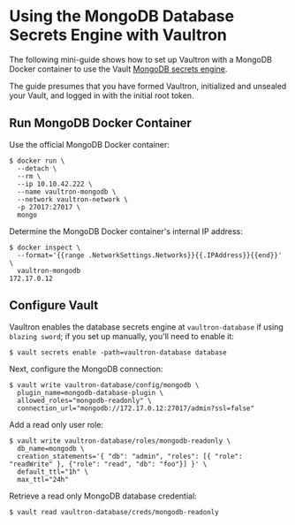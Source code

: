 # Using the MongoDB Database Secrets Engine with Vaultron

The following mini-guide shows how to set up Vaultron with a MongoDB Docker container to use the Vault [MongoDB secrets engine](https://www.vaultproject.io/docs/secrets/databases/mongodb.html).

The guide presumes that you have formed Vaultron, initialized and unsealed your Vault, and logged in with the initial root token.

## Run MongoDB Docker Container

Use the official MongoDB Docker container:

```
$ docker run \
  --detach \
  --rm \
  --ip 10.10.42.222 \
  --name vaultron-mongodb \
  --network vaultron-network \
  -p 27017:27017 \
  mongo
```

Determine the MongoDB Docker container's internal IP address:

```
$ docker inspect \
  --format='{{range .NetworkSettings.Networks}}{{.IPAddress}}{{end}}' \
  vaultron-mongodb
172.17.0.12
```

## Configure Vault

Vaultron enables the database secrets engine at `vaultron-database` if using `blazing sword`; if you set up manually, you'll need to enable it:

```
$ vault secrets enable -path=vaultron-database database
```

Next, configure the MongoDB connection:

```
$ vault write vaultron-database/config/mongodb \
  plugin_name=mongodb-database-plugin \
  allowed_roles="mongodb-readonly" \
  connection_url="mongodb://172.17.0.12:27017/admin?ssl=false"
```

Add a read only user role:

```
$ vault write vaultron-database/roles/mongodb-readonly \
  db_name=mongodb \
  creation_statements='{ "db": "admin", "roles": [{ "role": "readWrite" }, {"role": "read", "db": "foo"}] }' \
  default_ttl="1h" \
  max_ttl="24h"
```

Retrieve a read only MongoDB database credential:

```
$ vault read vaultron-database/creds/mongodb-readonly
```
